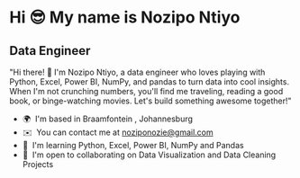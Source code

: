 Hi 😎 My name is Nozipo Ntiyo
=============================

Data Engineer
-------------

"Hi there! 👋 I'm Nozipo Ntiyo, a data engineer who loves playing with Python, Excel, Power BI, NumPy, and pandas to turn data into cool insights. When I'm not crunching numbers, you'll find me traveling, reading a good book, or binge-watching movies. Let's build something awesome together!"

* 🌍  I'm based in Braamfontein , Johannesburg
* ✉️  You can contact me at [noziponozie@gmail.com](mailto:noziponozie@gmail.com)
* 🧠  I'm learning Python, Excel, Power BI, NumPy and Pandas
* 🤝  I'm open to collaborating on Data Visualization and Data Cleaning Projects
